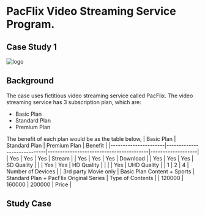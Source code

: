 # PacFlix Video Streaming Service Program.

## Case Study 1
![logo](https://github.com/rafiedrmwn/simple-temp-converter/assets/163059751/9e4c7316-7325-454f-9e8d-212af0cc2904)

## Background
The case uses fictitious video streaming service called PacFlix. The video streaming service has 3 subscription plan, which are:
- Basic Plan
- Standard Plan
- Premium Plan

The benefit of each plan would be as the table below,
| Basic Plan           | Standard Plan               | Premium Plan                            | Benefit           |
|----------------------|-----------------------------|-----------------------------------------|-------------------|
| Yes                  | Yes                         | Yes                                     | Stream            |
| Yes                  | Yes                         | Yes                                     | Download          |
| Yes                  | Yes                         | Yes                                     | SD Quality        |
|                      | Yes                         | Yes                                     | HD Quality        |
|                      |                             | Yes                                     | UHD Quality       |
| 1                    | 2                           | 4                                       | Number of Devices |
| 3rd party Movie only | Basic Plan Content + Sports | Standard Plan + PacFlix Original Series | Type of Contents  |
| 120000               | 160000                      | 200000                                  | Price             |

## Study Case
